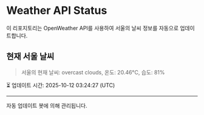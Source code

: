 
# Weather API Status

이 리포지토리는 OpenWeather API를 사용하여 서울의 날씨 정보를 자동으로 업데이트합니다.

## 현재 서울 날씨
> 서울의 현재 날씨: overcast clouds, 온도: 20.46°C, 습도: 81%

⏳ 업데이트 시간: 2025-10-12 03:24:27 (UTC)

---
자동 업데이트 봇에 의해 관리됩니다.
